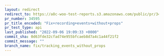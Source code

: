 ```yaml
---
layout: redirect
redirect_to: https://a8c-woo-test-reports.s3.amazonaws.com/public/pr/34595/api/index.html
pr_number: 34595
pr_title_encoded: "Fix+recording+events+without+props"
pr_test_type: api
last_published: "2022-09-06 19:09:33 +0000"
commit_sha: 0d63fde32cfad74e955bfcaeb8d7a4c1a44f21f2
commit_message: ""
branch_name: fix/tracking_events_without_props
---
```

